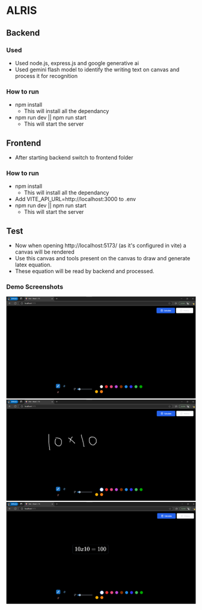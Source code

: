# ALRIS

## Backend

### Used
* Used node.js, express.js and google generative ai
* Used gemini flash model to identify the writing text on canvas and process it for recognition  

### How to run
* npm install
  - This will install all the dependancy
* npm run dev || npm run start
  - This will start the server

## Frontend
- After starting backend switch to frontend folder
    
### How to run
* npm install
  - This will install all the dependancy
* Add VITE_API_URL=http://localhost:3000 to .env
* npm run dev || npm run start
  - This will start the server

## Test
- Now when opening  http://localhost:5173/ (as it's configured in vite) a canvas will be rendered
- Use this canvas and tools present on the canvas to draw and generate latex equation.
- These equation will be read by backend and processed.

### Demo Screenshots
![Canvas Interface](canvas-interface.png)
![Drawing Example](drawing-example.png)
![Generated Equation](generated.png)
